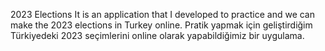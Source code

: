 2023 Elections
It is an application that I developed to practice and we can make the 2023 elections in Turkey online.
Pratik yapmak için geliştirdiğim Türkiyedeki 2023 seçimlerini online olarak yapabildiğimiz bir uygulama.
